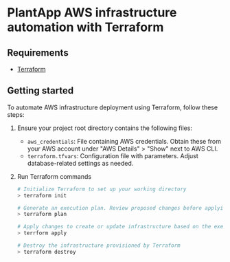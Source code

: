 # PlantApp AWS infrastructure automation with Terraform

## Requirements
- [Terraform](https://developer.hashicorp.com/terraform/install)

## Getting started
To automate AWS infrastructure deployment using Terraform, follow these steps:
1. Ensure your project root directory contains the following files:
   - `aws_credentials`: File containing AWS credentials. Obtain these from your AWS account under "AWS Details" > "Show" next to AWS CLI.
   - `terraform.tfvars`: Configuration file with parameters. Adjust database-related settings as needed.

2. Run Terraform commands

    ```bash
    # Initialize Terraform to set up your working directory
    > terraform init
    ```

    ```bash
    # Generate an execution plan. Review proposed changes before applying
    > terraform plan
    ```

    ```bash
    # Apply changes to create or update infrastructure based on the execution plan
    > terrform apply
    ```

    ```bash
    # Destroy the infrastructure provisioned by Terraform
    > terraform destroy
    ```